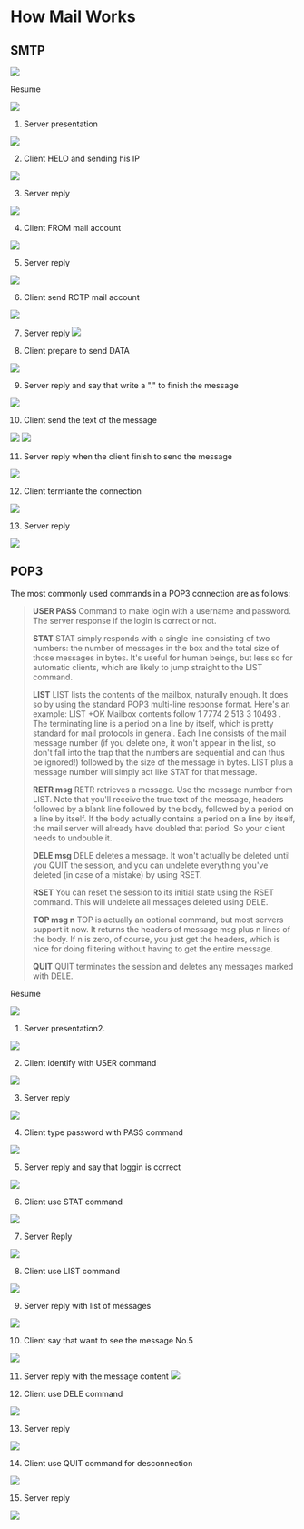 #  How Mail Works

## SMTP

![](../../assets/smtp-header.jpg)

Resume

![](../../assets/smtp-resume.png)

1) Server presentation

![](../../assets/smtp-1.png)

2) Client HELO and sending his IP

![](../../assets/smtp-2.png)

3) Server reply

![](../../assets/smtp-3.png)

4) Client FROM mail account

![](../../assets/smtp-4.png)

5) Server reply

![](../../assets/smtp-5.png)

6) Client send RCTP mail account

![](../../assets/smtp-6.png)

7) Server reply
![](../../assets/smtp-7.png)

8) Client prepare to send DATA

![](../../assets/smtp-8.png)

9) Server reply and say that write a "." to finish the message

![](../../assets/smtp-9.png)

10) Client send the text of the message

![](../../assets/smtp-10.png)
![](../../assets/smtp-11.png)

11) Server reply when the client finish to send the message

![](../../assets/smtp-12.png)

12) Client termiante the connection

![](../../assets/smtp-13.png)

13) Server reply

![](../../assets/smtp-14.png)

## POP3

The most commonly used commands in a POP3 connection are as follows:

> **USER <username>**
> **PASS <password>**
> Command to make login with a username and password. The server response if the login is correct or not.
>
> **STAT**
> STAT simply responds with a single line consisting of two numbers: the number of messages in the box and the total size of those messages in bytes. It's useful for human beings, but less so for automatic clients, which are likely to jump straight to the LIST command.
>
> **LIST**
> LIST lists the contents of the mailbox, naturally enough. It does so by using the standard POP3 multi-line response format. Here's an example:
>   LIST
>   +OK Mailbox contents follow
>   1 7774
>   2 513
>   3 10493
>   .
> The terminating line is a period on a line by itself, which is pretty standard for mail protocols in general. Each line consists of the mail message number (if you delete one, it won't appear in the list, so don't fall into the trap that the numbers are sequential and can thus be ignored!) followed by the size of the message in bytes.
> LIST plus a message number will simply act like STAT for that message.
>
> **RETR msg**
> RETR retrieves a message. Use the message number from LIST. Note that you'll receive the true text of the message, headers followed by a blank line followed by the body, followed by a period on a line by itself. If the body actually contains a period on a line by itself, the mail server will already have doubled that period. So your client needs to undouble it.
>
> **DELE msg**
> DELE deletes a message. It won't actually be deleted until you QUIT the session, and you can undelete everything you've deleted (in case of a mistake) by using RSET.
>
> **RSET**
> You can reset the session to its initial state using the RSET command. This will undelete all messages deleted using DELE.
>
> **TOP msg n**
> TOP is actually an optional command, but most servers support it now. It returns the headers of message msg plus n lines of the body. If n is zero, of course, you just get the headers, which is nice for doing filtering without having to get the entire message.
>
> **QUIT**
> QUIT terminates the session and deletes any messages marked with DELE.


Resume

![](../../assets/pop-resume.png)

1) Server presentation2.

![](../../assets/pop-1.png)

2) Client identify with USER command

![](../../assets/pop-2.png)

3) Server reply

![](../../assets/pop-3.png)

4) Client type password with PASS command

![](../../assets/pop-4.png)

5) Server reply and say that loggin is correct

![](../../assets/pop-5.png)

6) Client use STAT command

![](../../assets/pop-6.png)

7) Server Reply

![](../../assets/pop-7.png)

8) Client use LIST command

![](../../assets/pop-8.png)

9) Server reply with list of messages

![](../../assets/pop-9.png)

10) Client say that want to see the message No.5

![](../../assets/pop-10.png)

11) Server reply with the message content
![](../../assets/pop-11.png)

12) Client use DELE command

![](../../assets/pop-12.png)

13) Server reply

![](../../assets/pop-13.png)

14) Client use QUIT command for desconnection

![](../../assets/pop-14.png)

15) Server reply

![](../../assets/pop-15.png)
